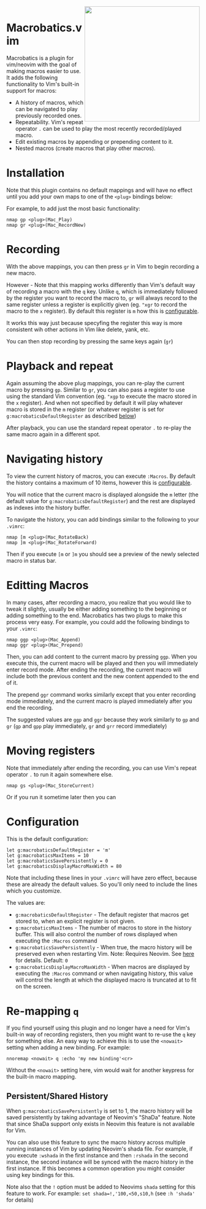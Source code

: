 
<img align="right" width="300" height="300" src="https://i.imgur.com/4BdGxV8.png">

# Macrobatics.vim

Macrobatics is a plugin for vim/neovim with the goal of making macros easier to use.  It adds the following functionality to Vim's built-in support for macros:

* A history of macros, which can be navigated to play previously recorded ones.
* Repeatability.  Vim's repeat operator `.` can be used to play the most recently recorded/played macro.
* Edit existing macros by appending or prepending content to it.
* Nested macros (create macros that play other macros).

# Installation

Note that this plugin contains no default mappings and will have no effect until you add your own maps to one of the `<plug>` bindings below:

For example, to add just the most basic functionality:

```viml
nmap gp <plug>(Mac_Play)
nmap gr <plug>(Mac_RecordNew)
```

# Recording

With the above mappings, you can then press `gr` in Vim to begin recording a new macro.

However - Note that this mapping works differently than Vim's default way of recording a macro with the `q` key.  Unlike `q`, which is immediately followed by the register you want to record the macro to, `gr` will always record to the same register unless a register is explicitly given (eg. `"xgr` to record the macro to the `x` register).  By default this register is `m` how this is [configurable](#configuration).

It works this way just because specyfing the register this way is more consistent wih other actions in Vim like delete, yank, etc.

You can then stop recording by pressing the same keys again (`gr`)

# Playback and repeat

Again assuming the above plug mappings, you can re-play the current macro by pressing `gp`.  Similar to `gr`, you can also pass a register to use using the standard Vim convention (eg. `"xgp` to execute the macro stored in the `x` register).   And when not specified by default it will play whatever macro is stored in the `m` register (or whatever register is set for `g:macrobaticsDefaultRegister` as described [below](#configuration))

After playback, you can use the standard repeat operator `.` to re-play the same macro again in a different spot.

# Navigating history

To view the current history of macros, you can execute `:Macros`.  By default the history contains a maximum of 10 items, however this is [configurable](#configuration).

You will notice that the current macro is displayed alongside the `m` letter (the default value for `g:macrobaticsDefaultRegister`) and the rest are displayed as indexes into the history buffer.

To navigate the history, you can add bindings similar to the following to your `.vimrc`:

```viml
nmap [m <plug>(Mac_RotateBack)
nmap ]m <plug>(Mac_RotateForward)
```

Then if you execute `[m` or `]m` you should see a preview of the newly selected macro in status bar.

# Editting Macros

In many cases, after recording a macro, you realize that you would like to tweak it slightly, usually be either adding something to the beginning or adding something to the end.  Macrobatics has two plugs to make this process very easy.  For example, you could add the following bindings to your `.vimrc`:

```viml
nmap ggp <plug>(Mac_Append)
nmap ggr <plug>(Mac_Prepend)
```

Then, you can add content to the current macro by pressing `ggp`.  When you execute this, the current macro will be played and then you will immediately enter record mode.  After ending the recording, the current macro will include both the previous content and the new content appended to the end of it.

The prepend `ggr` command works similarly except that you enter recording mode immediately, and the current macro is played immediately after you end the recording.

The suggested values are `ggp` and `ggr` because they work similarly to `gp` and `gr` (`gp` and `gpp` play immediately, `gr` and `grr` record immediately)

# Moving registers

Note that immediately after ending the recording, you can use Vim's repeat operator `.` to run it again somewhere else.

```viml
nmap gs <plug>(Mac_StoreCurrent)
```

Or if you run it sometime later then you can 

# Configuration

This is the default configuration:

```viml
let g:macrobaticsDefaultRegister = 'm'
let g:macrobaticsMaxItems = 10
let g:macrobaticsSavePersistently = 0
let g:macrobaticsDisplayMacroMaxWidth = 80
```

Note that including these lines in your `.vimrc` will have zero effect, because these are already the default values.  So you'll only need to include the lines which you customize.

The values are:
* `g:macrobaticsDefaultRegister` - The default register that macros get stored to, when an explicit register is not given.
* `g:macrobaticsMaxItems` - The number of macros to store in the history buffer.  This will also control the number of rows displayed when executing the `:Macros` command
* `g:macrobaticsSavePersistently` - When true, the macro history will be preserved even when restarting Vim.  Note: Requires Neovim.  See <a href="#shada-support">here</a> for details. Default: `0`
* `g:macrobaticsDisplayMacroMaxWidth` - When macros are displayed by executing the `:Macros` command or when navigating history, this value will control the length at which the displayed macro is truncated at to fit on the screen.

# Re-mapping `q`

If you find yourself using this plugin and no longer have a need for Vim's built-in way of recording registers, then you might want to re-use the `q` key for something else.  An easy way to achieve this is to use the `<nowait>` setting when adding a new binding. For example:

```viml
nnoremap <nowait> q :echo 'my new binding'<cr>
```

Without the `<nowait>` setting here, vim would wait for another keypress for the built-in macro mapping.

## <a id="shada-support"></a>Persistent/Shared History

When `g:macrobaticsSavePersistently` is set to 1, the macro history will be saved persistently by taking advantage of Neovim's "ShaDa" feature.  Note that since ShaDa support only exists in Neovim this feature is not available for Vim.

You can also use this feature to sync the macro history across multiple running instances of Vim by updating Neovim's shada file.  For example, if you execute `:wshada` in the first instance and then `:rshada` in the second instance, the second instance will be synced with the macro history in the first instance.  If this becomes a common operation you might consider using key bindings for this.

Note also that the `!` option must be added to Neovims `shada` setting for this feature to work.  For example:  `set shada=!,'100,<50,s10,h` (see `:h 'shada'` for details)
